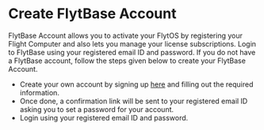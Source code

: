 # Create FlytBase Account

FlytBase Account allows you to activate your FlytOS by registering your Flight Computer and also lets you manage your license subscriptions. Login to FlytBase using your registered email ID and password. If you do not have a FlytBase account, follow the steps given below to create your FlytBase Account.

* Create your own account by signing up [here](https://my.flytbase.com/) and filling out the required information.
* Once done, a confirmation link will be sent to your registered email ID asking you to set a password for your account.
* Login using your registered email ID and password.


